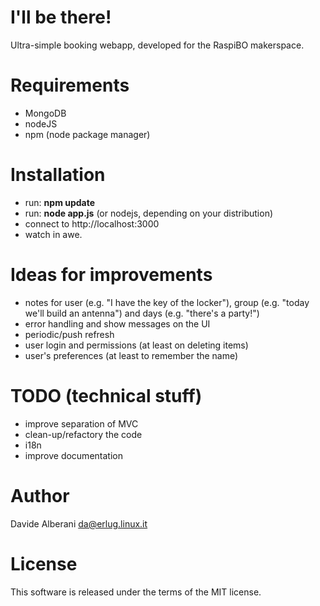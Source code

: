 I'll be there!
==============

Ultra-simple booking webapp, developed for the RaspiBO makerspace.

Requirements
============

* MongoDB
* nodeJS
* npm (node package manager)

Installation
============

* run: **npm update**
* run: **node app.js** (or nodejs, depending on your distribution)
* connect to http://localhost:3000
* watch in awe.

Ideas for improvements
======================

* notes for user (e.g. "I have the key of the locker"), group (e.g. "today we'll build an antenna") and days (e.g. "there's a party!")
* error handling and show messages on the UI
* periodic/push refresh
* user login and permissions (at least on deleting items)
* user's preferences (at least to remember the name)

TODO (technical stuff)
======================

* improve separation of MVC
* clean-up/refactory the code
* i18n
* improve documentation

Author
======

Davide Alberani <da@erlug.linux.it>

License
=======

This software is released under the terms of the MIT license.

